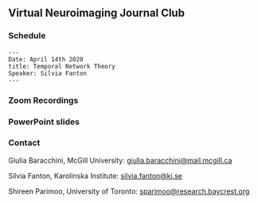 ## Virtual Neuroimaging Journal Club

### Schedule

```
---
Date: April 14th 2020
title: Temporal Network Theory
Speaker: Silvia Fanton
---
```

### Zoom Recordings

### PowerPoint slides

### Contact

Giulia Baracchini, McGill University: giulia.baracchini@mail.mcgill.ca

Silvia Fanton, Karolinska Institute: silvia.fanton@ki.se

Shireen Parimoo, University of Toronto: sparimoo@research.baycrest.org
